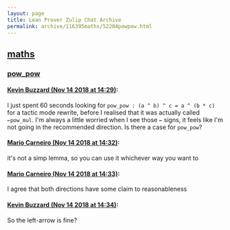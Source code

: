 ```yaml
---
layout: page
title: Lean Prover Zulip Chat Archive 
permalink: archive/116395maths/52204powpow.html
---
```


## [maths](index.html)
### [pow_pow](52204powpow.html)

#### [Kevin Buzzard (Nov 14 2018 at 14:29)](https://leanprover.zulipchat.com/#narrow/stream/116395-maths/topic/pow_pow/near/147667339):
I just spent 60 seconds looking for `pow_pow : (a ^ b) ^ c = a ^ (b * c)` for a tactic mode rewrite, before I realised that it was actually called `←pow_mul`. I'm always a little worried when I see those `←` signs, it feels like I'm not going in the recommended direction. Is there a case for `pow_pow`?

#### [Mario Carneiro (Nov 14 2018 at 14:32)](https://leanprover.zulipchat.com/#narrow/stream/116395-maths/topic/pow_pow/near/147667525):
it's not a simp lemma, so you can use it whichever way you want to

#### [Mario Carneiro (Nov 14 2018 at 14:33)](https://leanprover.zulipchat.com/#narrow/stream/116395-maths/topic/pow_pow/near/147667561):
I agree that both directions have some claim to reasonableness

#### [Kevin Buzzard (Nov 14 2018 at 14:34)](https://leanprover.zulipchat.com/#narrow/stream/116395-maths/topic/pow_pow/near/147667611):
So the left-arrow is fine?

